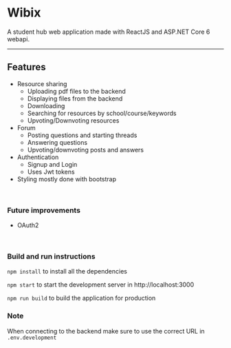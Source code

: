 # Wibix

A student hub web application made with ReactJS and ASP.NET Core 6 webapi.

---

## Features

- Resource sharing
  - Uploading pdf files to the backend
  - Displaying files from the backend
  - Downloading
  - Searching for resources by school/course/keywords
  - Upvoting/Downvoting resources
- Forum
  - Posting questions and starting threads
  - Answering questions
  - Upvoting/downvoting posts and answers
- Authentication
  - Signup and Login
  - Uses Jwt tokens
- Styling mostly done with bootstrap

<br/>

### Future improvements
- OAuth2

<br/>

### Build and run instructions

``npm install`` to install all the dependencies

``npm start`` to start the development server in http://localhost:3000

``npm run build`` to build the application for production

### Note

When connecting to the backend make sure to use the correct URL in ```.env.development```







